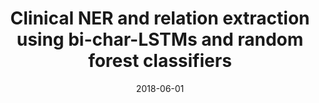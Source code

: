 ---
title: "Clinical NER and relation extraction using bi-char-LSTMs and random forest classifiers"
collection: markdownpublications
permalink: /publication/2018-Clinical-NER-and-relation-extraction-using-bi-char-LSTMs-and-random-forest-classifiers
date: 2018-06-01
venue: 'In the proceedings of International Workshop on Medication and Adverse Drug Event Detection'
---